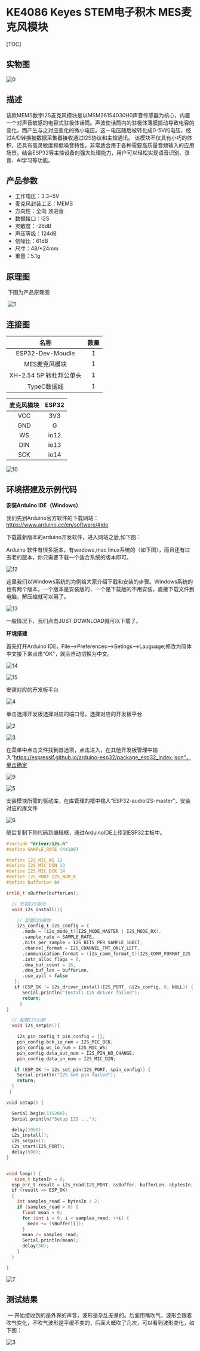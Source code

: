 # KE4086 Keyes STEM电子积木 MES麦克风模块 

[TOC]

## 实物图

![0](./media/0.png)

## 描述

​       该款MEMS数字I2S麦克风模块是以MSM261S4030H0声音传感器为核心，内置一个对声音敏感的电容式驻极体话筒。声波使话筒内的驻极体薄膜振动导致电容的变化，而产生与之对应变化的微小电压。这一电压随后被转化成0-5V的电压，经过A/D转换被数据采集器接收通过I2S协议和主控通讯。 该模块不仅具有小巧的体积，还具有高灵敏度和低噪音特性，非常适合用于各种需要高质量音频输入的应用场景。结合ESP32等主控设备的强大处理能力，用户可以轻松实现语音识别、录音、AI学习等功能。

## 产品参数

- 工作电压：3.3~5V
- 麦克风封装工艺：MEMS
- 方向性：全向 顶进音
- 数据接口：I2S
- 灵敏度：-26dB
- 声压等级：124dB
- 信噪比：61dB
- 尺寸：48/*24mm
- 重量：5.1g

## 原理图

​	下图为产品原理图

​	![1](./media/1.png)

## 连接图

|        **名称**         | 数量 |
| :---------------------: | :--: |
|    ESP32-Dev-Moudle     |  1   |
|      MES麦克风模块      |  1   |
| XH-2.54 5P 转杜邦公单头 |  1   |
|       TypeC数据线       |  1   |

| 麦克风模块 | ESP32 |
| :--------: | :---: |
|    VCC     |  3V3  |
|    GND     |   G   |
|     WS     | io12  |
|    DIN     | io13  |
|    SCK     | io14  |

![10](./media/10.png)

## 环境搭建及示例代码

**安装Arduino IDE（Windows）**

我们先到Arduino官方软件的下载网站：https://www.arduino.cc/en/software/#ide

下载最新版本的arduino开发软件，进入网站之后,如下图：

Arduino 软件有很多版本，有wodows,mac linux系统的（如下图），而且还有过去老的版本，你只需要下载一个适合系统的版本即可。

![12](./media/12.png)

这里我们以Windows系统的为例给大家介绍下载和安装的步骤。Windows系统的也有两个版本，一个版本是安装版的，一个是下载版的不用安装，直接下载文件到电脑，解压缩就可以用了。

![13](./media/13.png)

一般情况下，我们点击JUST DOWNLOAD就可以下载了。

**环境搭建**

首先打开Arduino IDE，File-->Preferences-->Setings-->Lauguage;修改为简体中文接下来点击“OK”，就会自动切换为中文。

![14](./media/14.png)

![15](./media/15.png)

安装对应的开发板平台

![4](./media/4.png)

单击选择开发板选择对应的端口号，选择对应的开发板平台

![2](./media/2.png)

![3](./media/3.png)



在菜单中点击文件找到首选项，点击进入，在其他开发板管理中输入“https://espressif.github.io/arduino-esp32/package_esp32_index.json”，单击确定

![9](./media/9.png)

![5](./media/5.png)

安装模块所需的驱动库，在库管理的框中输入“ESP32-audioI2S-master”，安装对应的库文件

![6](./media/6.png)

随后复制下列代码到编辑框，通过ArduinoIDE上传到ESP32主板中。

```c
#include "driver/i2s.h"
#define SAMPLE_RATE (44100)

#define I2S_MIC_WS 12
#define I2S_MIC_DIN 13
#define I2S_MIC_BCK 14
#define I2S_PORT I2S_NUM_0
#define bufferLen 64

int16_t sBuffer[bufferLen];

  // 安装I2S驱动
  void i2s_install(){

    // 配置I2S接收
    i2s_config_t i2s_config = {
      .mode = (i2s_mode_t)(I2S_MODE_MASTER | I2S_MODE_RX),
      .sample_rate = SAMPLE_RATE,
      .bits_per_sample = I2S_BITS_PER_SAMPLE_16BIT,  
      .channel_format = I2S_CHANNEL_FMT_ONLY_LEFT,
      .communication_format = (i2s_comm_format_t)(I2S_COMM_FORMAT_I2S | I2S_COMM_FORMAT_I2S_MSB),
      .intr_alloc_flags = 0,
      .dma_buf_count = 16,
      .dma_buf_len = bufferLen,
      .use_apll = false      
   };
   if (ESP_OK != i2s_driver_install(I2S_PORT, &i2s_config, 0, NULL)) {
      Serial.println("Install I2S driver failed");
      return;
     }  
}

  // 配置I2S引脚
  void i2s_setpin(){

    i2s_pin_config_t pin_config = {};
    pin_config.bck_io_num = I2S_MIC_BCK;
    pin_config.ws_io_num = I2S_MIC_WS;
    pin_config.data_out_num = I2S_PIN_NO_CHANGE;
    pin_config.data_in_num = I2S_MIC_DIN;

   if (ESP_OK != i2s_set_pin(I2S_PORT, &pin_config)) {
    Serial.println("I2S set pin failed");
    return;
  }
 }

void setup() {

  Serial.begin(115200);
  Serial.println("Setup I2S ...");

  delay(1000);
  i2s_install();
  i2s_setpin();
  i2s_start(I2S_PORT);
  delay(500);  
}


void loop() {
   size_t bytesIn = 0;
  esp_err_t result = i2s_read(I2S_PORT, &sBuffer, bufferLen, &bytesIn, portMAX_DELAY);
  if (result == ESP_OK)
  {
    int samples_read = bytesIn / 2;
    if (samples_read > 0) {
      float mean = 0;
      for (int i = 0; i < samples_read; ++i) {
        mean += (sBuffer[i]);
      }
      mean /= samples_read;
      Serial.println(mean);
      delay(50);
    }
  }

}


```

![7](./media/7.png)

## 测试结果

​	一 开始接收到的是外界的声音，波形是杂乱无章的。后面用嘴吹气，波形会跟着吹气变化，不吹气波形是平缓不变的，后面大概吹了几次，可以看到波形变化，如下图：

![3](./media/3.gif)